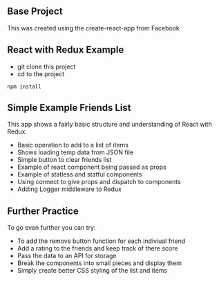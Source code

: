 ## Base Project
This was created using the create-react-app from Facebook


## React with Redux Example

- git clone this project
- cd to the project

```
npm install
```

## Simple Example Friends List

This app shows a fairly basic structure and understanding of React with Redux. 
- Basic operation to add to a list of items
- Shows loading temp data from JSON file
- Simple button to clear friends list
- Example of react component being passed as props
- Example of statless and statful components
- Using connect to give props and dispatch to components
- Adding Logger middleware to Redux



## Further Practice

To go even further you can try:
- To add the remove button function for each indiviual friend
- Add a rating to the friends and keep track of there score
- Pass the data to an API for storage
- Break the components into small pieces and display them
- Simply create better CSS styling of the list and items

